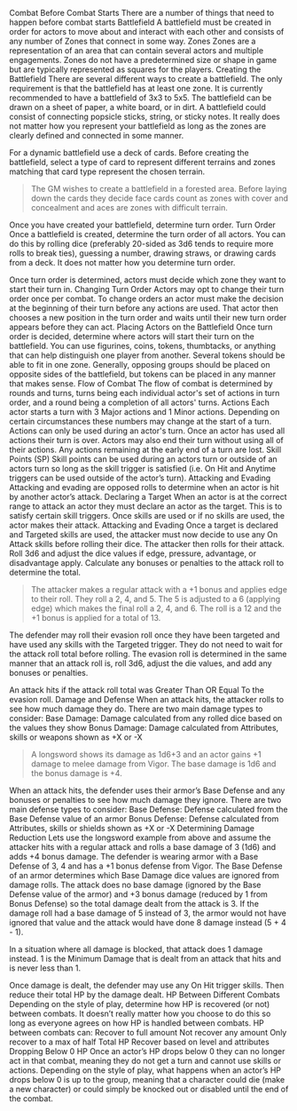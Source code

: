 Combat
Before Combat Starts
There are a number of things that need to happen before combat starts
Battlefield
A battlefield must be created in order for actors to move about and interact with each other and consists of any number of Zones that connect in some way.
Zones
Zones are a representation of an area that can contain several actors and multiple engagements. Zones do not have a predetermined size or shape in game but are typically represented as squares for the players.
Creating the Battlefield
There are several different ways to create a battlefield. The only requirement is that the battlefield has at least one zone. It is currently recommended to have a battlefield of 3x3 to 5x5. The battlefield can be drawn on a sheet of paper, a white board, or in dirt. A battlefield could consist of connecting popsicle sticks, string, or sticky notes. It really does not matter how you represent your battlefield as long as the zones are clearly defined and connected in some manner.

For a dynamic battlefield use a deck of cards. Before creating the battlefield, select a type of card to represent different terrains and zones matching that card type represent the chosen terrain.
> The GM wishes to create a battlefield in a forested area. Before laying down the cards they decide face cards count as zones with cover and concealment and aces are zones with difficult terrain.

Once you have created your battlefield, determine turn order.
Turn Order
Once a battlefield is created, determine the turn order of all actors. You can do this by rolling dice (preferably 20-sided as 3d6 tends to require more rolls to break ties), guessing a number, drawing straws, or drawing cards from a deck. It does not matter how you determine turn order.

Once turn order is determined, actors must decide which zone they want to start their turn in.
Changing Turn Order
Actors may opt to change their turn order once per combat. To change orders an actor must make the decision at the beginning of their turn before any actions are used. That actor then chooses a new position in the turn order and waits until their new turn order appears before they can act.
Placing Actors on the Battlefield
Once turn order is decided, determine where actors will start their turn on the battlefield. You can use figurines, coins, tokens, thumbtacks, or anything that can help distinguish one player from another. Several tokens should be able to fit in one zone. Generally, opposing groups should be placed on opposite sides of the battlefield, but tokens can be placed in any manner that makes sense.
Flow of Combat
The flow of combat is determined by rounds and turns, turns being each individual actor's set of actions in turn order, and a round being a completion of all actors' turns.
Actions
Each actor starts a turn with 3 Major actions and 1 Minor actions. Depending on certain circumstances these numbers may change at the start of a turn. Actions can only be used during an actor's turn. Once an actor has used all actions their turn is over. Actors may also end their turn without using all of their actions. Any actions remaining at the early end of a turn are lost.
Skill Points (SP)
Skill points can be used during an actors turn or outside of an actors turn so long as the skill trigger is satisfied (i.e. On Hit and Anytime triggers can be used outside of the actor’s turn).
Attacking and Evading
Attacking and evading are opposed rolls to determine when an actor is hit by another actor’s attack.
Declaring a Target
When an actor is at the correct range to attack an actor they must declare an actor as the target. This is to satisfy certain skill triggers. Once skills are used or if no skills are used, the actor makes their attack.
Attacking and Evading
Once a target is declared and Targeted skills are used, the attacker must now decide to use any On Attack skills before rolling their dice. The attacker then rolls for their attack. Roll 3d6 and adjust the dice values if edge, pressure, advantage, or disadvantage apply. Calculate any bonuses or penalties to the attack roll to determine the total.
> The attacker makes a regular attack with a +1 bonus and applies edge to their roll. They roll a 2, 4, and 5. The 5 is adjusted to a 6 (applying edge) which makes the final roll a 2, 4, and 6. The roll is a 12 and the +1 bonus is applied for a total of 13.

The defender may roll their evasion roll once they have been targeted and have used any skills with the Targeted trigger. They do not need to wait for the attack roll total before rolling. The evasion roll is determined in the same manner that an attack roll is, roll 3d6, adjust the die values, and add any bonuses or penalties.

An attack hits if the attack roll total was Greater Than OR Equal To the evasion roll.
Damage and Defense
When an attack hits, the attacker rolls to see how much damage they do. There are two main damage types to consider:
Base Damage: Damage calculated from any rolled dice based on the values they show
Bonus Damage: Damage calculated from Attributes, skills or weapons shown as +X or -X
> A longsword shows its damage as 1d6+3 and an actor gains +1 damage to melee damage from Vigor. The base damage is 1d6 and the bonus damage is +4.

When an attack hits, the defender uses their armor’s Base Defense and any bonuses or penalties to see how much damage they ignore. There are two main defense types to consider:
Base Defense: Defense calculated from the Base Defense value of an armor
Bonus Defense: Defense calculated from Attributes, skills or shields shown as +X or -X
Determining Damage Reduction
Lets use the longsword example from above and assume the attacker hits with a regular attack and rolls a base damage of 3 (1d6) and adds +4 bonus damage. The defender is wearing armor with a Base Defense of 3, 4 and has a +1 bonus defense from Vigor. The Base Defense of an armor determines which Base Damage dice values are ignored from damage rolls. The attack does no base damage (ignored by the Base Defense value of the armor) and +3 bonus damage (reduced by 1 from Bonus Defense) so the total damage dealt from the attack is 3. If the damage roll had a base damage of 5 instead of 3, the armor would not have ignored that value and the attack would have done 8 damage instead (5 + 4 - 1).

In a situation where all damage is blocked, that attack does 1 damage instead. 1 is the Minimum Damage that is dealt from an attack that hits and is never less than 1.

Once damage is dealt, the defender may use any On Hit trigger skills. Then reduce their total HP by the damage dealt.
HP Between Different Combats
Depending on the style of play, determine how HP is recovered (or not) between combats. It doesn’t really matter how you choose to do this so long as everyone agrees on how HP is handled between combats. HP between combats can:
Recover to full amount
Not recover any amount
Only recover to a max of half Total HP
Recover based on level and attributes
Dropping Below 0 HP
Once an actor’s HP drops below 0 they can no longer act in that combat, meaning they do not get a turn and cannot use skills or actions. Depending on the style of play, what happens when an actor’s HP drops below 0 is up to the group, meaning that a character could die (make a new character) or could simply be knocked out or disabled until the end of the combat. 
